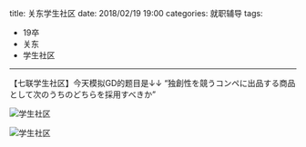 title: 关东学生社区
date: 2018/02/19 19:00
categories: 就职辅导
tags:
- 19卒
- 关东
- 学生社区

---

【七联学生社区】今天模拟GD的题目是↓↓ “独創性を競うコンペに出品する商品として次のうちのどちらを採用すべきか”

![学生社区](http://wx1.sinaimg.cn/mw690/a9a40e85gy1fom28n03dpj20m80gomz2.jpg)

![学生社区](http://wx1.sinaimg.cn/mw690/a9a40e85gy1fom28md4j3j21bf0qon3m.jpg)